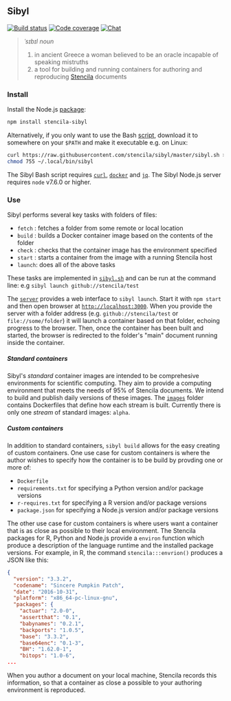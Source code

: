## Sibyl

[![Build status](https://travis-ci.org/stencila/sibyl.svg?branch=master)](https://travis-ci.org/stencila/sibyl)
[![Code coverage](https://codecov.io/gh/stencila/sibyl/branch/master/graph/badge.svg)](https://codecov.io/gh/stencila/sibyl)
[![Chat](https://badges.gitter.im/stencila/stencila.svg)](https://gitter.im/stencila/stencila)

> *ˈsɪbɪl* _noun_
> 1. in ancient Greece a woman believed to be an oracle incapable of speaking mistruths
> 2. a tool for building and running containers for authoring and reproducing [Stencila](https://stenci.la) documents

### Install

Install the Node.js [package](https://www.npmjs.com/package/stencila-sibyl):

```sh
npm install stencila-sibyl
```

Alternatively, if you only want to use the Bash [script](https://raw.githubusercontent.com/stencila/sibyl/master/sibyl.sh), download it to somewhere on your `$PATH` and make it executable e.g. on Linux:

```sh
curl https://raw.githubusercontent.com/stencila/sibyl/master/sibyl.sh > ~/.local/bin/sibyl
chmod 755 ~/.local/bin/sibyl
```

The Sibyl Bash script requires [`curl`](https://curl.haxx.se/), [`docker`](https://docs.docker.com/engine/installation/) and [`jq`](https://stedolan.github.io/jq/). The Sibyl Node.js server requires `node` v7.6.0 or higher.

### Use

Sibyl performs several key tasks with folders of files:

- `fetch` : fetches a folder from some remote or local location
- `build` : builds a Docker container image based on the contents of the folder
- `check` : checks that the container image has the environment specified
- `start` : starts a container from the image with a running Stencila host
- `launch`: does all of the above tasks

These tasks are implemented in [`sibyl.sh`](sibyl.sh) and can be run at the command line: e.g `sibyl launch github://stencila/test`

The [`server`](server/server.js) provides a web interface to `sibyl launch`. Start it with `npm start` and then open browser at [`http://localhost:3000`](http://localhost:3000). When you provide the server with a folder address (e.g. `github://stencila/test` or `file://some/folder`) it will launch a container based on that folder, echoing progress to the browser. Then, once the container has been built and started, the browser is redirected to the folder's "main" document running inside the container.

##### Standard containers

Sibyl's *standard* container images are intended to be comprehesive environments for scientific computing. They aim to provide a computing environment that meets the needs of 95% of Stencila documents. We intend to build and publish daily versions of these images. The [`images`](images) folder contains Dockerfiles that define how each stream is built. Currently there is only one *stream* of standard images: `alpha`.

##### Custom containers

In addition to standard containers, `sibyl build` allows for the easy creating of custom containers. One use case for custom containers is where the author wishes to specify how the container is to be build by provding one or more of:

- `Dockerfile`
- `requirements.txt` for specifying a Python version and/or package versions
- `r-requires.txt` for specifying a R version and/or package versions
- `package.json` for specifying a Node.js version and/or package versions

The other use case for custom containers is where users want a container that is as close as possible to their local environment. The Stencila packages for R, Python and Node.js provide a `environ` function which produce a description of the language runtime and the installed package versions. For example, in R, the command `stencila:::envrion()` produces a JSON like this:

```json
{
  "version": "3.3.2",
  "codename": "Sincere Pumpkin Patch",
  "date": "2016-10-31",
  "platform": "x86_64-pc-linux-gnu",
  "packages": {
    "actuar": "2.0-0",
    "assertthat": "0.1",
    "babynames": "0.2.1",
    "backports": "1.0.5",
    "base": "3.3.2",
    "base64enc": "0.1-3",
    "BH": "1.62.0-1",
    "bitops": "1.0-6",
...
```

When you author a document on your local machine, Stencila records this information, so that a container as close a possible to your authoring environment is reproduced.
